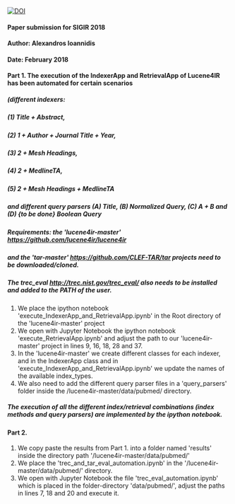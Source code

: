 [![DOI](https://zenodo.org/badge/DOI/10.5281/zenodo.4698334.svg)](https://doi.org/10.5281/zenodo.4698334)
#### Paper submission for SIGIR 2018
#### Author: Alexandros Ioannidis
#### Date: February 2018


#### Part 1. The execution of the IndexerApp and RetrievalApp of Lucene4IR has been automated for certain scenarios 
##### (different indexers: 
##### (1) Title + Abstract, 
##### (2) 1 + Author + Journal Title + Year, 
##### (3) 2 + Mesh Headings, 
##### (4) 2 + MedlineTA, 
##### (5) 2 + Mesh Headings + MedlineTA 

##### and different query parsers (A) Title, (B) Normalized Query, (C) A + B and (D) {to be done} Boolean Query  

##### Requirements: the 'lucene4ir-master' https://github.com/lucene4ir/lucene4ir
##### and the 'tar-master' https://github.com/CLEF-TAR/tar projects need to be downloaded/cloned. 
##### The trec_eval http://trec.nist.gov/trec_eval/ also needs to be installed and added to the PATH of the user.

1. We place the ipython notebook 'execute_IndexerApp_and_RetrievalApp.ipynb' in the Root directory of the 'lucene4ir-master' project
2. We open with Jupyter Notebook the ipython notebook 'execute_RetrievalApp.ipynb' and adjust the path to our 'lucene4ir-master' project  in lines 9, 16, 18, 28 and 37.
3. In the 'lucene4ir-master' we create different classes for each indexer, and in the IndexerApp class and in 'execute_IndexerApp_and_RetrievalApp.ipynb' we update the names of the available index_types. 
4. We also need to add the different query parser files in a 'query_parsers' folder inside the /lucene4ir-master/data/pubmed/ directory.

##### The execution of all the different index/retrieval combinations (index methods and query parsers) are implemented by the ipython notebook.

#### Part 2.
1. We copy paste the results from Part 1. into a folder named 'results' inside the directory path '/lucene4ir-master/data/pubmed/'
2. We place the 'trec_and_tar_eval_automation.ipynb' in the '/lucene4ir-master/data/pubmed/' directory.
3. We open with Jupyter Notebook the file 'trec_eval_automation.ipynb' which is placed in the folder-directory 'data/pubmed/', adjust the paths in lines 7, 18 and 20 and execute it.
 
